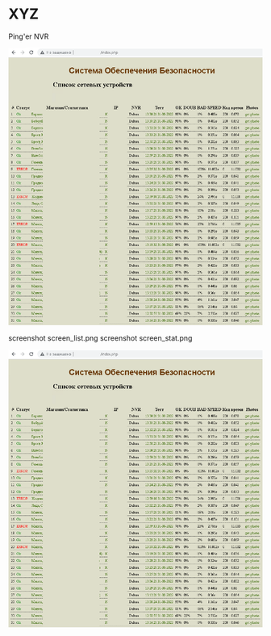 # XYZ
Ping'er NVR

![alt text](https://github.com/alexeyterekhov7/XYZ/blob/main/screen_list.png)

screenshot screen_list.png 
screenshot screen_stat.png 

![alt text](https://github.com/alexeyterekhov7/XYZ/blob/main/screen_list.png?raw=true)
